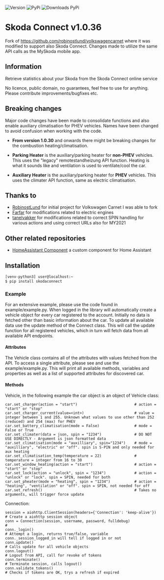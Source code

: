![Version](https://img.shields.io/github/v/release/lendy007/skodaconnect?include_prereleases)
![PyPi](https://img.shields.io/pypi/v/skodaconnect?label=latest%20pypi)
![Downloads PyPi](https://img.shields.io/pypi/dm/skodaconnect)

# Skoda Connect v1.0.36

Fork of https://github.com/robinostlund/volkswagencarnet where it was modified to support also Skoda Connect.
Changes made to utilize the same API calls as the MySkoda mobile app.

## Information

Retrieve statistics about your Skoda from the Skoda Connect online service

No licence, public domain, no guarantees, feel free to use for anything. Please contribute improvements/bugfixes etc.

## Breaking changes

Major code changes have been made to consolidate functions and also enable auxiliary climatisation for PHEV vehicles.
Names have been changed to avoid confusion when working with the code.

- **From version 1.0.30** and onwards there might be breaking changes for the combustion heating/climatisation.

- **Parking Heater** is the auxiliary/parking heater for **non-PHEV** vehicles. This uses the "legacy" remotestandheizung API function.
Heating is what it sounds like and ventilation is used to ventilate/cool the car.

- **Auxiliary Heater** is the auxiliary/parking heater for **PHEV** vehicles. This uses the climater API function, same as electric climatisation.

## Thanks to

- [RobinostLund](https://github.com/robinostlund/volkswagencarnet) for initial project for Volkswagen Carnet I was able to fork
- [Farfar](https://github.com/Farfar) for modifications related to electric engines
- [tanelvakker](https://github.com/tanelvakker) for modifications related to correct SPIN handling for various actions and using correct URLs also for MY2021

## Other related repositories

- [HomeAssistant Component](https://github.com/lendy007/homeassistant-skodaconnect) a custom component for Home Assistant

## Installation

```sh
[venv-python3] user@localhost:~
$ pip install skodaconnect
```

### Example

For an extensive example, please use the code found in example/example.py.
When logged in the library will automatically create a vehicle object for every car registered to the account. Initially no data is fetched other than basic information about the car.
To update all available data use the update method of the Connect class. This will call the update function for all registered vehicles, which in turn will fetch data from all available API endpoints.

#### Attributes
The Vehicle class contains all of the attributes with values fetched from the API.
To access a single attribute, please see and use the example/example.py.
This will print all available methods, variables and properties as well as a list of supported attributes for discovered car.

#### Methods
Vehicle, in the following example the car object is an object of Vehicle class:
```
car.set_charger(action = "start")                          # action = "start" or "stop"
car.set_charger_current(value=<int>)                       # value = integer between 1 and 255. Unknown what values to use other than 252 (reduced) and 254 (max) for PHEV
car.set_battery_climatisation(mode = False)                # mode = False or True
car.set_climater(data = json, spin = "1234")               # DO NOT USE DIRECTLY - Argument is json formatted data
car.set_climatisation(mode = "auxilliary", spin="1234")    # mode = "auxilliary", "electric" or "off". spin is S-PIN and only needed for aux heating
car.set_climatisation_temp(temperature = 22)               # temperature = integer from 16 to 30
car.set_window_heating(action = "start")                   # action = "start" or "stop"
car.set_lock(action = "unlock", spin = "1234")             # action = "unlock" or "lock". spin = SPIN, needed for both
car.set_pheater(mode = "heating", spin = "1234")           # action = "heating", "ventilation" or "off". spin = SPIN, not needed for off
car.set_refresh()                                          # Takes no arguments, will trigger force update
```

Connection:
```
session = aiohttp.ClientSession(headers={'Connection': 'keep-alive'})   # Create a aiohttp session object
conn = Connection(session, username, password, fulldebug)               #
conn._login()                                                           # Attempt a login, returns true/false, variable conn._session_logged_in will tell if logged in or not
conn.update()                                                           # Calls update for all vehicle objects
conn.logout()                                                           # Logout from API, call for revoke of tokens
conn.terminate()                                                        # Terminate session, calls logout()
conn.validate_tokens()                                                  # Checks if tokens are OK, trys a refresh if expired
```
